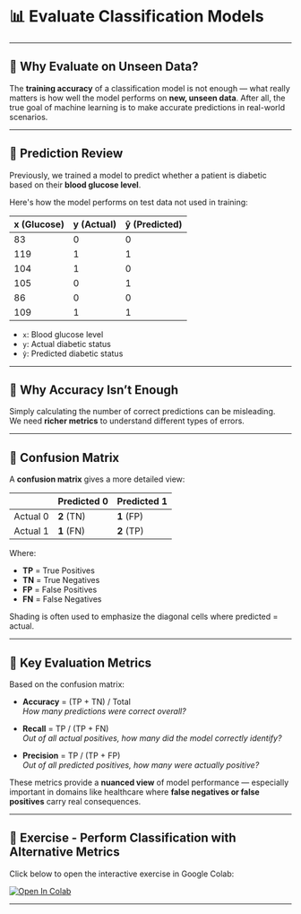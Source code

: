 # 📊 Evaluate Classification Models

---

## 🎯 Why Evaluate on Unseen Data?

The **training accuracy** of a classification model is not enough — what really matters is how well the model performs on **new, unseen data**. After all, the true goal of machine learning is to make accurate predictions in real-world scenarios.

---

## 🧪 Prediction Review

Previously, we trained a model to predict whether a patient is diabetic based on their **blood glucose level**.

Here's how the model performs on test data not used in training:

| x (Glucose) | y (Actual) | ŷ (Predicted) |
|-------------|------------|---------------|
| 83          | 0          | 0             |
| 119         | 1          | 1             |
| 104         | 1          | 0             |
| 105         | 0          | 1             |
| 86          | 0          | 0             |
| 109         | 1          | 1             |

- `x`: Blood glucose level  
- `y`: Actual diabetic status  
- `ŷ`: Predicted diabetic status

---

## 🧮 Why Accuracy Isn’t Enough

Simply calculating the number of correct predictions can be misleading.  
We need **richer metrics** to understand different types of errors.

---

## 🧾 Confusion Matrix

A **confusion matrix** gives a more detailed view:


|                | Predicted 0 | Predicted 1 |
|----------------|-------------|-------------|
| Actual 0       | **2** (TN)  | **1** (FP)  |
| Actual 1       | **1** (FN)  | **2** (TP)  |

Where:

- **TP** = True Positives  
- **TN** = True Negatives  
- **FP** = False Positives  
- **FN** = False Negatives

Shading is often used to emphasize the diagonal cells where predicted = actual.

---

## 📐 Key Evaluation Metrics

Based on the confusion matrix:

- **Accuracy** = (TP + TN) / Total  
  _How many predictions were correct overall?_

- **Recall** = TP / (TP + FN)  
  _Out of all actual positives, how many did the model correctly identify?_

- **Precision** = TP / (TP + FP)  
  _Out of all predicted positives, how many were actually positive?_

These metrics provide a **nuanced view** of model performance — especially important in domains like healthcare where **false negatives or false positives** carry real consequences.

---

## 🚀 Exercise - Perform Classification with Alternative Metrics

Click below to open the interactive exercise in Google Colab:

[![Open In Colab](https://colab.research.google.com/assets/colab-badge.svg)](https://colab.research.google.com/github/your-org/your-repo/blob/main/week3_classification/classification_metrics.ipynb)

---
